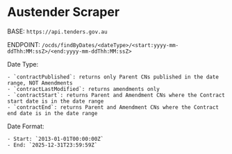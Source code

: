 # Austender Scraper

BASE: `https://api.tenders.gov.au`

ENDPOINT: `/ocds/findByDates/<dateType>/<start:yyyy-mm-ddThh:MM:ssZ>/<end:yyyy-mm-ddThh:MM:ssZ>`

Date Type:

    - `contractPublished`: returns only Parent CNs published in the date range, NOT Amendments
    - `contractLastModified`: returns amendments only
    - `contractStart`: returns Parent and Amendment CNs where the Contract start date is in the date range
    - `contractEnd`: returns Parent and Amendment CNs where the Contract end date is in the date range

Date Format:

    - Start: `2013-01-01T00:00:00Z`
    - End: `2025-12-31T23:59:59Z`
